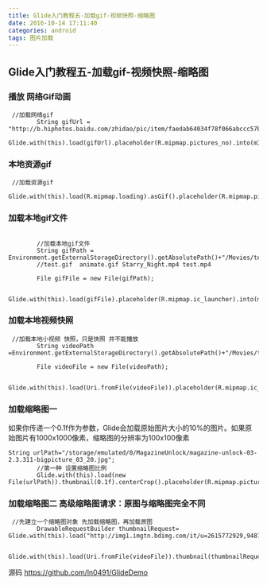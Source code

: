 ```yaml
---
title: Glide入门教程五-加载gif-视频快照-缩略图
date: 2016-10-14 17:11:40
categories: android
tags: 图片加载
---
```


## Glide入门教程五-加载gif-视频快照-缩略图

### 播放 网络Gif动画

```
 //加载网络gif
        String gifUrl = "http://b.hiphotos.baidu.com/zhidao/pic/item/faedab64034f78f066abccc57b310a55b3191c67.jpg";
        Glide.with(this).load(gifUrl).placeholder(R.mipmap.pictures_no).into(mIv4);
```

### 本地资源gif

```
 //加载资源gif
        Glide.with(this).load(R.mipmap.loading).asGif().placeholder(R.mipmap.pictures_no).into(mIv5);

```

### 加载本地gif文件


```

        //加载本地gif文件
        String gifPath = Environment.getExternalStorageDirectory().getAbsolutePath()+"/Movies/test.gif";
        //test.gif  animate.gif Starry_Night.mp4 test.mp4

        File gifFile = new File(gifPath);

        Glide.with(this).load(gifFile).placeholder(R.mipmap.ic_launcher).into(mIv6);

```

### 加载本地视频快照

```
 //加载本地小视频 快照，只是快照 并不能播放
        String videoPath =Environment.getExternalStorageDirectory().getAbsolutePath()+"/Movies/test.mp4";;

        File videoFile = new File(videoPath);

        Glide.with(this).load(Uri.fromFile(videoFile)).placeholder(R.mipmap.ic_launcher).into(mIv7);
```

### 加载缩略图一


如果你传递一个0.1f作为参数，Glide会加载原始图片大小的10%的图片。如果原始图片有1000x1000像素，缩略图的分辨率为100x100像素

```
String urlPath="/storage/emulated/0/MagazineUnlock/magazine-unlock-03-2.3.311-bigpicture_03_20.jpg";
        //第一种 设置缩略图比例
        Glide.with(this).load(new File(urlPath)).thumbnail(0.1f).centerCrop().placeholder(R.mipmap.pictures_no).into(mIv8);
```

### 加载缩略图二 高级缩略图请求：原图与缩略图完全不同

```
 //先建立一个缩略图对象 先加载缩略图，再加载原图
        DrawableRequestBuilder thumbnailRequest=  Glide.with(this).load("http://img1.imgtn.bdimg.com/it/u=2615772929,948758168&fm=21&gp=0.jpg");

        Glide.with(this).load(Uri.fromFile(videoFile)).thumbnail(thumbnailRequest).centerCrop().placeholder(R.mipmap.pictures_no).into(mIv9);
```


源码
<https://github.com/ln0491/GlideDemo>


